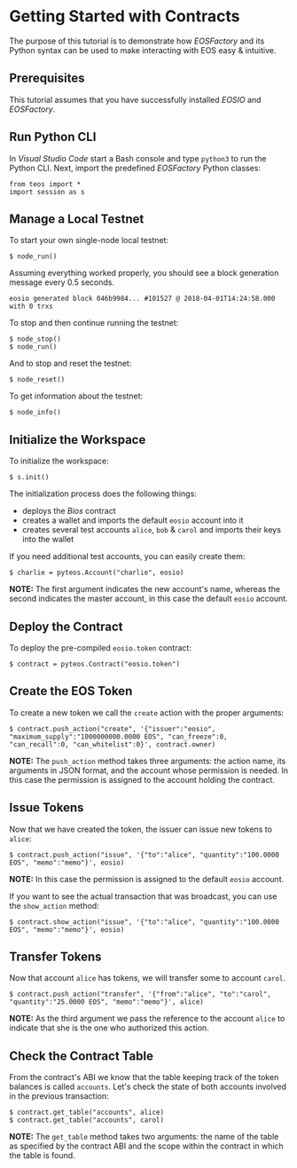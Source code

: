 # Getting Started with Contracts 

The purpose of this tutorial is to demonstrate how *EOSFactory* and its Python syntax can be used to make interacting with EOS easy & intuitive.

## Prerequisites

This tutorial assumes that you have successfully installed *EOSIO* and *EOSFactory*.

## Run Python CLI

In *Visual Studio Code* start a Bash console and type `python3` to run the Python CLI. 
Next, import the predefined *EOSFactory* Python classes:

```
from teos import *
import session as s

```

## Manage a Local Testnet

To start your own single-node local testnet:

```
$ node_run()
```

Assuming everything worked properly, you should see a block generation message every 0.5 seconds.  

```
eosio generated block 046b9984... #101527 @ 2018-04-01T14:24:58.000 with 0 trxs
```

To stop and then continue running the testnet:

```
$ node_stop()
$ node_run()
```

And to stop and reset the testnet:

```
$ node_reset()
```

To get information about the testnet:

```
$ node_info()
```

## Initialize the Workspace

To initialize the workspace:

```
$ s.init()
```

The initialization process does the following things:

* deploys the *Bios* contract
* creates a wallet and imports the default `eosio` account into it 
* creates several test accounts `alice`, `bob` & `carol` and imports their keys into the wallet

If you need additional test accounts, you can easily create them:

```
$ charlie = pyteos.Account("charlie", eosio)
```

**NOTE:** The first argument indicates the new account's name, whereas the second indicates the master account, in this case the default `eosio` account.

## Deploy the Contract

To deploy the pre-compiled `eosio.token` contract:

```
$ contract = pyteos.Contract("eosio.token")
```

## Create the EOS Token

To create a new token we call the `create` action with the proper arguments:

```
$ contract.push_action("create", '{"issuer":"eosio", "maximum_supply":"1000000000.0000 EOS", "can_freeze":0, "can_recall":0, "can_whitelist":0}', contract.owner)
```

**NOTE:** The `push_action` method takes three arguments: the action name, its arguments in JSON format, and the account whose permission is needed. In this case the permission is assigned to the account holding the contract.

## Issue Tokens



Now that we have created the token, the issuer can issue new tokens to `alice`:

```
$ contract.push_action("issue", '{"to":"alice", "quantity":"100.0000 EOS", "memo":"memo"}', eosio)
```

**NOTE:** In this case the permission is assigned to the default `eosio` account.

If you want to see the actual transaction that was broadcast, you can use the `show_action` method:

```
$ contract.show_action("issue", '{"to":"alice", "quantity":"100.0000 EOS", "memo":"memo"}', eosio)
```

## Transfer Tokens

Now that account `alice` has tokens, we will transfer some to account `carol`.  

```
$ contract.push_action("transfer", '{"from":"alice", "to":"carol", "quantity":"25.0000 EOS", "memo":"memo"}', alice)
```

**NOTE:** As the third argument we pass the reference to the account `alice` to indicate that she is the one who authorized this action.

## Check the Contract Table

From the contract's ABI we know that the table keeping track of the token balances is called `accounts`. Let's check the state of both accounts involved in the previous transaction:

```
$ contract.get_table("accounts", alice)
$ contract.get_table("accounts", carol)
```

**NOTE:** The `get_table` method takes two arguments: the name of the table as specified by the contract ABI and the scope within the contract in which the table is found.